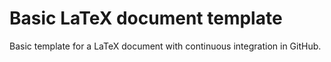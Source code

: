 # Basic LaTeX document template

Basic template for a LaTeX document with continuous integration in GitHub.
